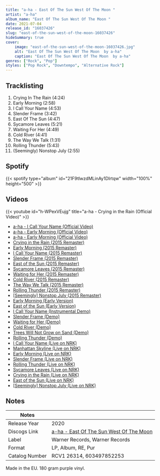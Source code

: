 ```yaml
---
title: "a-ha - East Of The Sun West Of The Moon "
artist: "a-ha"
album_name: "East Of The Sun West Of The Moon "
date: 2021-07-04
release_id: "16037426"
slug: "east-of-the-sun-west-of-the-moon-16037426"
hideSummary: true
cover:
    image: "east-of-the-sun-west-of-the-moon-16037426.jpg"
    alt: "East Of The Sun West Of The Moon  by a-ha"
    caption: "East Of The Sun West Of The Moon  by a-ha"
genres: ["Rock", "Pop"]
styles: ["Pop Rock", "Downtempo", "Alternative Rock"]
---
```

## Tracklisting
1. Crying In The Rain (4:24)
2. Early Morning (2:58)
3. I Call Your Name (4:53)
4. Slender Frame (3:42)
5. East Of The Sun (4:47)
6. Sycamore Leaves (5:21)
7. Waiting For Her (4:49)
8. Cold River (4:41)
9. The Way We Talk (1:31)
10. Rolling Thunder (5:43)
11. (Seemingly) Nonstop July (2:55)
## Spotify
{{< spotify type="album" id="21F9tlwzdMLinAy1DIrtqw" width="100%" height="500" >}}

## Videos
{{< youtube id="h-WPexVEujg" title="a-ha - Crying in the Rain (Official Video)" >}}
- [a-ha - I Call Your Name (Official Video)](https://www.youtube.com/watch?v=dksS0ldd-BU)
- [a-ha - Early Morning (Official Video)](https://www.youtube.com/watch?v=bOMbODmbzeI)
- [a-ha - Early Morning (Official Video)](https://www.youtube.com/watch?v=QxfJKBJA89A)
- [Crying in the Rain (2015 Remaster)](https://www.youtube.com/watch?v=IBDUA9Ai46o)
- [Early Morning (2015 Remaster)](https://www.youtube.com/watch?v=48I_JC8sLtw)
- [I Call Your Name (2015 Remaster)](https://www.youtube.com/watch?v=Pzu_ybw6Qu4)
- [Slender Frame (2015 Remaster)](https://www.youtube.com/watch?v=fr9k9ofFGks)
- [East of the Sun (2015 Remaster)](https://www.youtube.com/watch?v=ZtWU6FczsGU)
- [Sycamore Leaves (2015 Remaster)](https://www.youtube.com/watch?v=oS1-suHlMz8)
- [Waiting for Her (2015 Remaster)](https://www.youtube.com/watch?v=BECLsgSynU8)
- [Cold River (2015 Remaster)](https://www.youtube.com/watch?v=Tk8rBYyJtoE)
- [The Way We Talk (2015 Remaster)](https://www.youtube.com/watch?v=RXA4APIdYjA)
- [Rolling Thunder (2015 Remaster)](https://www.youtube.com/watch?v=qaZ6lahqaYs)
- [[Seemingly] Nonstop July (2015 Remaster)](https://www.youtube.com/watch?v=GKHW5yti1TE)
- [Early Morning (Early Version)](https://www.youtube.com/watch?v=sOz9P8TMW6s)
- [East of the Sun (Early Version)](https://www.youtube.com/watch?v=t9DocVdOj74)
- [I Call Your Name (Instrumental Demo)](https://www.youtube.com/watch?v=8fFs0bFmft0)
- [Slender Frame (Demo)](https://www.youtube.com/watch?v=ywi94mIepo8)
- [Waiting for Her (Demo)](https://www.youtube.com/watch?v=h2L3ED0IMoI)
- [Cold River (Demo)](https://www.youtube.com/watch?v=W6hmXjgou8I)
- [Trees Will Not Grow on Sand (Demo)](https://www.youtube.com/watch?v=KUDZ8iI_H4g)
- [Rolling Thunder (Demo)](https://www.youtube.com/watch?v=wPCXN64rYSM)
- [I Call Your Name (Live on NRK)](https://www.youtube.com/watch?v=MPcbtXm9KkE)
- [Manhattan Skyline (Live on NRK)](https://www.youtube.com/watch?v=QgqZbe-8Mm8)
- [Early Morning (Live on NRK)](https://www.youtube.com/watch?v=d1eWApUwjaU)
- [Slender Frame (Live on NRK)](https://www.youtube.com/watch?v=fqDs8g6EtVg)
- [Rolling Thunder (Live on NRK)](https://www.youtube.com/watch?v=fd-I7X3C41o)
- [Sycamore Leaves (Live on NRK)](https://www.youtube.com/watch?v=bH1oNIvCbD0)
- [Crying in the Rain (Live on NRK)](https://www.youtube.com/watch?v=0xeKcxgIKiw)
- [East of the Sun (Live on NRK)](https://www.youtube.com/watch?v=UO5plzhd8c8)
- [[Seemingly] Nonstop July (Live on NRK)](https://www.youtube.com/watch?v=A3enY5Fpt_o)

## Notes
| Notes          |             |
| ---------------| ----------- |
| Release Year   | 2020 |
| Discogs Link   | [a-ha - East Of The Sun West Of The Moon ](https://www.discogs.com/release/16037426-a-ha-East-Of-The-Sun-West-Of-The-Moon-) |
| Label          | Warner Records, Warner Records |
| Format         | LP, Album, RE, Pur |
| Catalog Number | RCV1 26314, 603497852253 |

Made in the EU. 180 gram purple vinyl.

